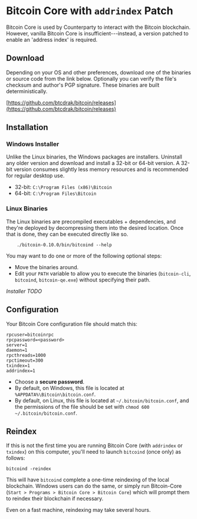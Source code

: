 # Bitcoin Core with ``addrindex`` Patch

Bitcoin Core is used by Counterparty to interact with the Bitcoin blockchain.  However, vanilla Bitcoin Core is insufficient---instead, a version patched to enable an 'address index' is required.


## Download

Depending on your OS and other preferences, download one of the binaries or source code from the link below. Optionally you can verify the file's checksum and author's PGP signature. These binaries are built deterministically.

[https://github.com/btcdrak/bitcoin/releases](https://github.com/btcdrak/bitcoin/releases) 


## Installation

### Windows Installer

Unlike the Linux binaries, the Windows packages are installers. Uninstall any older version and download and install a 32-bit or 64-bit version. A 32-bit version consumes slightly less memory resources and is recommended for regular desktop use.

* 32-bit: `C:\Program Files (x86)\Bitcoin`
* 64-bit: `C:\Program Files\Bitcoin`


### Linux Binaries

The Linux binaries are precompiled executables + dependencies, and they're deployed by decompressing them into the desired location. Once that is done, they can be executed directly like so. 

        ./bitcoin-0.10.0/bin/bitcoind --help

You may want to do one or more of the following optional steps:
* Move the binaries around.
* Edit your `PATH` variable to allow you to execute the binaries (`bitcoin-cli`, `bitcoind`, `bitcoin-qe.exe`) without specifying their path.

*Installer* *TODO*


## Configuration

Your Bitcoin Core configuration file should match this:

    rpcuser=bitcoinrpc
    rpcpassword=<password>
    server=1
    daemon=1
    rpcthreads=1000
    rpctimeout=300
    txindex=1
    addrindex=1

* Choose a **secure password**.
* By default, on Windows, this file is located at `%APPDATA%\Bitcoin\bitcoin.conf`.
* By default, on Linux, this file is located at `~/.bitcoin/bitcoin.conf`, and the permissions of the file should be set with `chmod 600 ~/.bitcoin/bitcoin.conf`.


## Reindex

If this is not the first time you are running Bitcoin Core (with `addrindex` or `txindex`) on this computer,
you'll need to launch ``bitcoind`` (once only) as follows:

    bitcoind -reindex

This will have `bitcoind` complete a one-time reindexing of the local blockchain. Windows users can do the same, or simply run Bitcoin-Core (`Start > Programs > Bitcoin Core > Bitcoin Core`) which will prompt them to reindex their blockchain if necessary.

Even on a fast machine, reindexing may take several hours.
